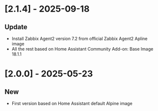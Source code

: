 # [2.1.4] - 2025-09-18

## Update

- Install Zabbix Agent2 version 7.2 from official Zabbix Agent2 Apline image
- All the rest based on Home Assistant Community Add-on: Base Image 18.1.1

# [2.0.0] - 2025-05-23

## New

- First version based on Home Assistant default Alpine image
